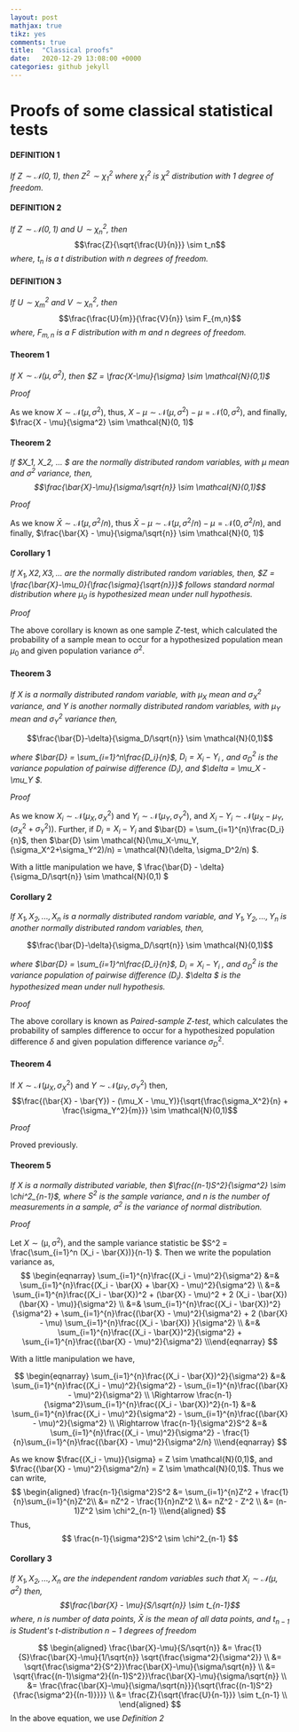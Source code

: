 ```yaml
---
layout: post
mathjax: true
tikz: yes
comments: true
title:  "Classical proofs"
date:   2020-12-29 13:08:00 +0000
categories: github jekyll
---
```


Proofs of some classical statistical tests
======



#### **DEFINITION 1** 

*If $Z \sim \mathcal{N}(0,1)$, then $Z^2\sim \chi^2_1$ where $\chi^2_1$ is $\chi^2$ distribution with $1$ degree of freedom.*



#### **DEFINITION 2**

*If $Z \sim \mathcal{N}(0,1)$ and $U \sim \chi^2_n$, then* $$\frac{Z}{\sqrt{\frac{U}{n}}} \sim t_n$$ *where, $t_n$ is a $t$ distribution with $n$ degrees of freedom.*



#### **DEFINITION 3**

*If $U \sim \chi^2_m$ and $V \sim \chi^2_n$, then* $$\frac{\frac{U}{m}}{\frac{V}{n}} \sim F_{m,n}$$ *where, $F_{m,n}$ is a $F$ distribution with $m$ and $n$ degrees of freedom.*



#### **Theorem 1**

*If $X \sim \mathcal{N}(\mu, \sigma^2)$, then $Z = \frac{X-\mu}{\sigma} \sim \mathcal{N}(0,1)$*



*Proof*

As we know $X \sim \mathcal{N}(\mu, \sigma^2)$, thus, $X - \mu \sim \mathcal{N}(\mu, \sigma^2) - \mu = \mathcal{N}(0, \sigma^2)$, and finally, $\frac{X - \mu}{\sigma^2} \sim \mathcal{N}(0, 1)$



#### **Theorem 2**

*If $X_1, X_2, ... $ are the normally distributed random variables, with $\mu$ mean and $\sigma^2$ variance, then, $$\frac{\bar{X}-\mu}{\sigma/\sqrt{n}} \sim \mathcal{N}(0,1)$$*



*Proof*

As we know $\bar{X} \sim \mathcal{N}(\mu, \sigma^2/n)$, thus $\bar{X} - \mu \sim \mathcal{N}(\mu, \sigma^2/n) - \mu = \mathcal{N}(0, \sigma^2/n)$, and finally,
$\frac{\bar{X} - \mu}{\sigma/\sqrt{n}} \sim \mathcal{N}(0, 1)$



#### **Corollary 1**

*If $X_1, X2, X3,...$ are the normally distributed random variables, then, $Z = \frac{\bar{X}-\mu_0}{\frac{\sigma}{\sqrt{n}}}$ follows standard
normal distribution where $\mu_0$ is hypothesized mean under null hypothesis.*



*Proof*

The above corollary is known as one sample $Z$-test, which calculated the probability of a sample mean to occur for a hypothesized population mean $\mu_0$ and given population variance $\sigma^2$.



#### **Theorem 3**

*If $X$ is a normally distributed random variable, with $\mu_X$ mean and $\sigma_X^2$ variance, and $Y$ is another normally distributed random variables, with $\mu_Y$ mean and $\sigma_Y^2$ variance then,*

$$\frac{\bar{D}-\delta}{\sigma_D/\sqrt{n}} \sim \mathcal{N}(0,1)$$

*where $\bar{D} = \sum_{i=1}^n\frac{D_i}{n}$, $D_i = X_i - Y_i$ , and $\sigma_D^2$ is the variance population of pairwise difference $(D_i)$, and 
$\delta = \mu_X - \mu_Y $.*



*Proof*

As we know $X_i \sim \mathcal{N}(\mu_X, \sigma_X^2)$ and $Y_i \sim \mathcal{N}(\mu_Y, \sigma_Y^2)$, and $X_i-Y_i \sim \mathcal{N}(\mu_X-\mu_Y, (\sigma_X^2+\sigma_Y^2))$.
Further, if $D_i = X_i - Y_i$ and $\bar{D} = \sum_{i=1}^{n}\frac{D_i}{n}$, then $\bar{D} \sim \mathcal{N}(\mu_X-\mu_Y, (\sigma_X^2+\sigma_Y^2)/n) = \mathcal{N}(\delta, \sigma_D^2/n) $.

With a little manipulation we have,
$ \frac{\bar{D} - \delta}{\sigma_D/\sqrt{n}} \sim \mathcal{N}(0,1) $





#### **Corollary 2**

*If $X_1, X_2, ..., X_n$ is a normally distributed random variable, and $Y_1, Y_2, ..., Y_n$ is another normally distributed random variables, then,*

$$\frac{\bar{D}-\delta}{\sigma_D/\sqrt{n}} \sim \mathcal{N}(0,1)$$

*where $\bar{D} = \sum_{i=1}^n\frac{D_i}{n}$, $D_i = X_i - Y_i$ , and $\sigma_D^2$ is the variance population of pairwise difference $(D_i)$. $\delta $ is the hypothesized mean under null hypothesis.*



*Proof*

The above corollary is known as *Paired-sample $Z$-test*, which calculates the probability of samples difference  to occur for a hypothesized population difference $\delta$ and given population difference variance $\sigma_D^2$.





#### **Theorem 4**

If $X \sim \mathcal{N}(\mu_X, \sigma_X^2)$ and $Y \sim \mathcal{N}(\mu_Y, \sigma_Y^2)$ then, $$\frac{(\bar{X} - \bar{Y}) - (\mu_X - \mu_Y)}{\sqrt{\frac{\sigma_X^2}{n} + \frac{\sigma_Y^2}{m}}} \sim \mathcal{N}(0,1)$$

*Proof*

Proved previously.





#### **Theorem 5**

*If $X$ is a normally distributed variable, then $\frac{(n-1)S^2}{\sigma^2} \sim \chi^2_{n-1}$, where $S^2$ is the sample variance, and $n$ is the number of measurements in a sample, $\sigma^2$ is the variance of normal distribution.* 



*Proof*

Let $X\sim \mathcal{(\mu, \sigma^2)}$, and the sample variance statistic be $S^2 = \frac{\sum_{i=1}^n (X_i - \bar{X})}{n-1} $. Then we write the population variance as, 
$$
\begin{eqnarray}
        \sum_{i=1}^{n}\frac{(X_i - \mu)^2}{\sigma^2} &=& \sum_{i=1}^{n}\frac{(X_i - \bar{X} + \bar{X} - \mu)^2}{\sigma^2} \\
        &=& \sum_{i=1}^{n}\frac{(X_i - \bar{X})^2 + (\bar{X} - \mu)^2 + 2 (X_i - \bar{X}) (\bar{X} - \mu)}{\sigma^2} \\
        &=& \sum_{i=1}^{n}\frac{(X_i - \bar{X})^2}{\sigma^2} + \sum_{i=1}^{n}\frac{(\bar{X} - \mu)^2}{\sigma^2} + 2 (\bar{X} - \mu)  \sum_{i=1}^{n}\frac{(X_i - \bar{X}) }{\sigma^2} \\
        &=& \sum_{i=1}^{n}\frac{(X_i - \bar{X})^2}{\sigma^2} + \sum_{i=1}^{n}\frac{(\bar{X} - \mu)^2}{\sigma^2} \\\end{eqnarray}
$$


With a little manipulation we have,

$$
\begin{eqnarray}
    \sum_{i=1}^{n}\frac{(X_i - \bar{X})^2}{\sigma^2} &=& \sum_{i=1}^{n}\frac{(X_i - \mu)^2}{\sigma^2} - \sum_{i=1}^{n}\frac{(\bar{X} - \mu)^2}{\sigma^2} \\
    \Rightarrow \frac{n-1}{\sigma^2}\sum_{i=1}^{n}\frac{(X_i - \bar{X})^2}{n-1} &=& \sum_{i=1}^{n}\frac{(X_i - \mu)^2}{\sigma^2} - \sum_{i=1}^{n}\frac{(\bar{X} - \mu)^2}{\sigma^2} \\
    \Rightarrow \frac{n-1}{\sigma^2}S^2 &=&  \sum_{i=1}^{n}\frac{(X_i - \mu)^2}{\sigma^2} - \frac{1}{n}\sum_{i=1}^{n}\frac{(\bar{X} - \mu)^2}{\sigma^2/n} \\\end{eqnarray}
$$


As we know $\frac{(X_i - \mu)}{\sigma} = Z \sim \mathcal{N}(0,1)$, and $\frac{(\bar{X} - \mu)^2}{\sigma^2/n} = Z \sim \mathcal{N}(0,1)$. Thus we can write,
$$
\begin{aligned}
\frac{n-1}{\sigma^2}S^2 &=  \sum_{i=1}^{n}Z^2 + \frac{1}{n}\sum_{i=1}^{n}Z^2\\  
&=  nZ^2 - \frac{1}{n}nZ^2 \\
    &=  nZ^2 - Z^2 \\
    &=  (n-1)Z^2 \sim \chi^2_{n-1} \\\end{aligned}
$$
Thus,
$$
\frac{n-1}{\sigma^2}S^2 \sim \chi^2_{n-1}
$$






#### **Corollary 3**

*If $X_1, X_2, ...,X_n$ are the independent random variables such that $X_i \sim \mathcal{N}(\mu,\sigma^2)$ then, $$\frac{\bar{X} - \mu}{S/\sqrt{n}} \sim t_{n-1}$$ where, $n$ is number of data points, $\bar{X}$ is the mean of all data points, and $t_{n-1}$ is Student's t-distribution $n-1$ degrees of freedom*


$$
\begin{aligned}
        \frac{\bar{X}-\mu}{S/\sqrt{n}} &= \frac{1}{S}\frac{\bar{X}-\mu}{1/\sqrt{n}} \sqrt{\frac{\sigma^2}{\sigma^2}}  \\
        &= \sqrt{\frac{\sigma^2}{S^2}}\frac{\bar{X}-\mu}{\sigma/\sqrt{n}}   \\
        &= \sqrt{\frac{(n-1)\sigma^2}{(n-1)S^2}}\frac{\bar{X}-\mu}{\sigma/\sqrt{n}}   \\
        &= \frac{\frac{\bar{X}-\mu}{\sigma/\sqrt{n}}}{\sqrt{\frac{(n-1)S^2}{\frac{\sigma^2}{(n-1)}}}}    \\
        &= \frac{Z}{\sqrt{\frac{U}{n-1}}}    \sim t_{n-1}    \\
    \end{aligned}
$$
In the above equation, we use *Definition 2* 
